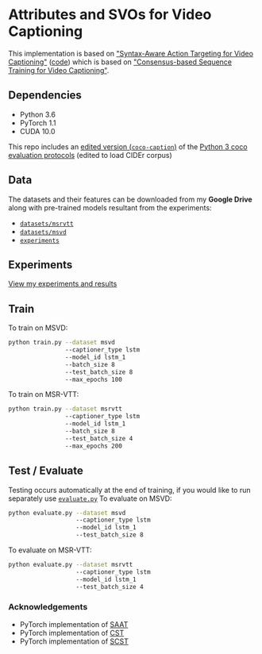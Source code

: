 # Attributes and SVOs for Video Captioning

This implementation is based on ["Syntax-Aware Action Targeting for Video Captioning"](http://openaccess.thecvf.com/content_CVPR_2020/papers/Zheng_Syntax-Aware_Action_Targeting_for_Video_Captioning_CVPR_2020_paper.pdf) ([code](https://github.com/SydCaption/SAAT)) which is based on ["Consensus-based Sequence Training for Video Captioning"](https://github.com/mynlp/cst_captioning).

## Dependencies

* Python 3.6
* PyTorch 1.1
* CUDA 10.0

This repo includes an [edited version (`coco-caption`)](coco-caption) of the [Python 3 coco evaluation protocols](https://github.com/salaniz/pycocoevalcap) (edited to load CIDEr corpus)

## Data
The datasets and their features can be downloaded from my **Google Drive** along with pre-trained models resultant from the experiments:
* [`datasets/msrvtt`](https://drive.google.com/drive/folders/1qYfGVEOj7qwp-DvsEHq0vhyld00MF1Ii?usp=sharing)
* [`datasets/msvd`](https://drive.google.com/drive/folders/1IIt4cBfzyvTF6t2cCqWPjay3VrVQh00J?usp=sharing)
* [`experiments`](https://drive.google.com/drive/folders/1qthoGUZTdYR_sONMOmycw97TBC6X_zf5?usp=sharing)

## Experiments
[View my experiments and results](experiments)


## Train
To train on MSVD:
```bash
python train.py --dataset msvd 
                --captioner_type lstm 
                --model_id lstm_1 
                --batch_size 8 
                --test_batch_size 8 
                --max_epochs 100
```

To train on MSR-VTT:
```bash
python train.py --dataset msrvtt 
                --captioner_type lstm 
                --model_id lstm_1  
                --batch_size 8 
                --test_batch_size 4 
                --max_epochs 200
```

## Test / Evaluate
Testing occurs automatically at the end of training, if you would like to run separately use [`evaluate.py`](evaluate.py)
To evaluate on MSVD:
```bash
python evaluate.py --dataset msvd 
                   --captioner_type lstm 
                   --model_id lstm_1 
                   --test_batch_size 8 
```

To evaluate on MSR-VTT:
```bash
python evaluate.py --dataset msrvtt 
                   --captioner_type lstm 
                   --model_id lstm_1  
                   --test_batch_size 4 
```



### Acknowledgements

* PyTorch implementation of [SAAT](https://github.com/SydCaption/SAAT)
* PyTorch implementation of [CST](https://github.com/mynlp/cst_captioning)
* PyTorch implementation of  [SCST](https://github.com/ruotianluo/self-critical.pytorch)
